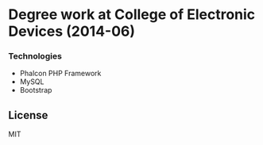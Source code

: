 # Degree work at College of Electronic Devices (2014-06)

### Technologies

* Phalcon PHP Framework
* MySQL
* Bootstrap


License
----

MIT
